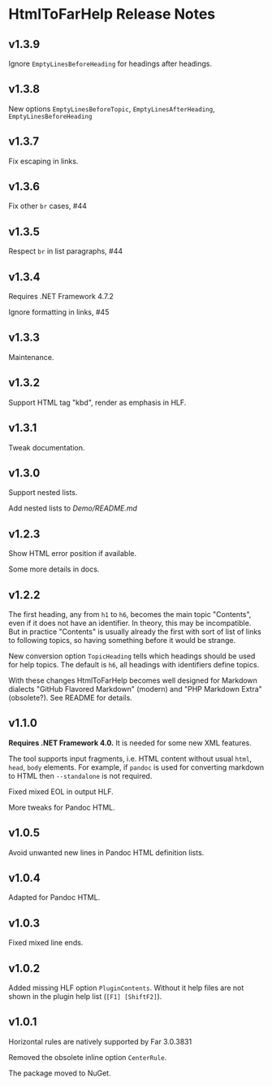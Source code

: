 # HtmlToFarHelp Release Notes

## v1.3.9

Ignore `EmptyLinesBeforeHeading` for headings after headings.

## v1.3.8

New options `EmptyLinesBeforeTopic`, `EmptyLinesAfterHeading`, `EmptyLinesBeforeHeading`

## v1.3.7

Fix escaping in links.

## v1.3.6

Fix other `br` cases, #44

## v1.3.5

Respect `br` in list paragraphs, #44

## v1.3.4

Requires .NET Framework 4.7.2

Ignore formatting in links, #45

## v1.3.3

Maintenance.

## v1.3.2

Support HTML tag "kbd", render as emphasis in HLF.

## v1.3.1

Tweak documentation.

## v1.3.0

Support nested lists.

Add nested lists to *Demo/README.md*

## v1.2.3

Show HTML error position if available.

Some more details in docs.

## v1.2.2

The first heading, any from `h1` to `h6`, becomes the main topic "Contents",
even if it does not have an identifier. In theory, this may be incompatible.
But in practice "Contents" is usually already the first with sort of list of
links to following topics, so having something before it would be strange.

New conversion option `TopicHeading` tells which headings should be used for
help topics. The default is `h6`, all headings with identifiers define topics.

With these changes HtmlToFarHelp becomes well designed for Markdown dialects
"GitHub Flavored Markdown" (modern) and "PHP Markdown Extra" (obsolete?).
See README for details.

## v1.1.0

**Requires .NET Framework 4.0.** It is needed for some new XML features.

The tool supports input fragments, i.e. HTML content without usual `html`,
`head`, `body` elements. For example, if `pandoc` is used for converting
markdown to HTML then `--standalone` is not required.

Fixed mixed EOL in output HLF.

More tweaks for Pandoc HTML.

## v1.0.5

Avoid unwanted new lines in Pandoc HTML definition lists.

## v1.0.4

Adapted for Pandoc HTML.

## v1.0.3

Fixed mixed line ends.

## v1.0.2

Added missing HLF option `PluginContents`. Without it help files are not shown
in the plugin help list (`[F1] [ShiftF2]`).

## v1.0.1

Horizontal rules are natively supported by Far 3.0.3831

Removed the obsolete inline option `CenterRule`.

The package moved to NuGet.
